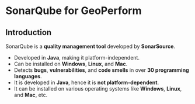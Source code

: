 # **SonarQube for GeoPerform**

## **Introduction**
SonarQube is a **quality management tool** developed by **SonarSource**.

- Developed in **Java**, making it platform-independent.  
- Can be installed on **Windows**, **Linux**, and **Mac**.  
- Detects **bugs**, **vulnerabilities**, and **code smells** in over **30 programming languages**.  
- It is developed in **Java**, hence it is **not platform-dependent**.  
- It can be installed on various operating systems like **Windows**, **Linux**, and **Mac**, etc.  
